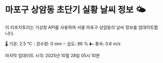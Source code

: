 
# 마포구 상암동 초단기 실황 날씨 정보 🌤️

이 리포지토리는 기상청 API를 사용하여 서울 마포구 상암동의 날씨 정보를 업데이트합니다. 

🌡️ 기온: 2.5 ℃
💧 강수량: 0 mm
💦 습도: 86 %
🌬️ 풍속: 0.6 m/s

마지막 업데이트 시각: 2025년 10월 28일 05시 10분    
